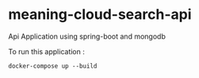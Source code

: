 # meaning-cloud-search-api

Api Application using spring-boot and mongodb

To run this application :

    docker-compose up --build

